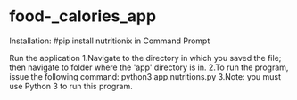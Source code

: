 # food-_calories_app

Installation:
#pip install nutritionix
in Command Prompt

Run the application
1.Navigate to the directory in which you saved the file; then navigate to folder where the 'app' directory is in.
2.To run the program, issue the following command: python3 app.nutritions.py
3.Note: you must use Python 3 to run this program.
